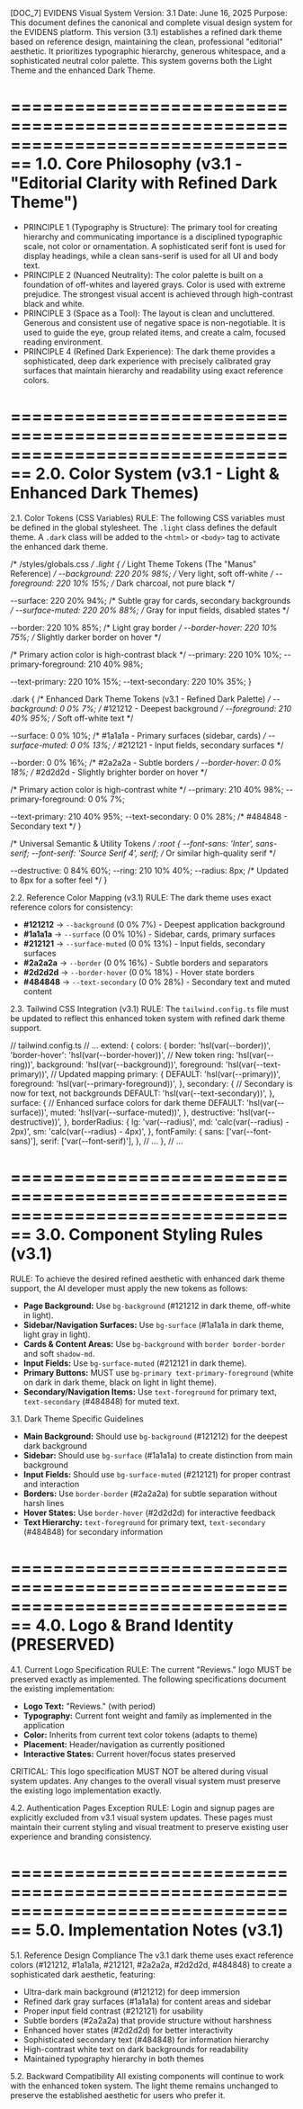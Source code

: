
[DOC_7] EVIDENS Visual System
Version: 3.1
Date: June 16, 2025
Purpose: This document defines the canonical and complete visual design system for the EVIDENS platform. This version (3.1) establishes a refined dark theme based on reference design, maintaining the clean, professional "editorial" aesthetic. It prioritizes typographic hierarchy, generous whitespace, and a sophisticated neutral color palette. This system governs both the Light Theme and the enhanced Dark Theme.

================================================================================
1.0. Core Philosophy (v3.1 - "Editorial Clarity with Refined Dark Theme")
================================================================================

*   PRINCIPLE 1 (Typography is Structure): The primary tool for creating hierarchy and communicating importance is a disciplined typographic scale, not color or ornamentation. A sophisticated serif font is used for display headings, while a clean sans-serif is used for all UI and body text.
*   PRINCIPLE 2 (Nuanced Neutrality): The color palette is built on a foundation of off-whites and layered grays. Color is used with extreme prejudice. The strongest visual accent is achieved through high-contrast black and white.
*   PRINCIPLE 3 (Space as a Tool): The layout is clean and uncluttered. Generous and consistent use of negative space is non-negotiable. It is used to guide the eye, group related items, and create a calm, focused reading environment.
*   PRINCIPLE 4 (Refined Dark Experience): The dark theme provides a sophisticated, deep dark experience with precisely calibrated gray surfaces that maintain hierarchy and readability using exact reference colors.

================================================================================
2.0. Color System (v3.1 - Light & Enhanced Dark Themes)
================================================================================

2.1. Color Tokens (CSS Variables)
RULE: The following CSS variables must be defined in the global stylesheet. The `.light` class defines the default theme. A `.dark` class will be added to the `<html>` or `<body>` tag to activate the enhanced dark theme.

/* /styles/globals.css */
.light {
  /* Light Theme Tokens (The "Manus" Reference) */
  --background: 220 20% 98%;   /* Very light, soft off-white */
  --foreground: 220 10% 15%;  /* Dark charcoal, not pure black */

  --surface: 220 20% 94%;      /* Subtle gray for cards, secondary backgrounds */
  --surface-muted: 220 20% 88%; /* Gray for input fields, disabled states */

  --border: 220 10% 85%;      /* Light gray border */
  --border-hover: 220 10% 75%; /* Slightly darker border on hover */

  /* Primary action color is high-contrast black */
  --primary: 220 10% 10%;
  --primary-foreground: 210 40% 98%;

  --text-primary: 220 10% 15%;
  --text-secondary: 220 10% 35%;
}

.dark {
  /* Enhanced Dark Theme Tokens (v3.1 - Refined Dark Palette) */
  --background: 0 0% 7%;          /* #121212 - Deepest background */
  --foreground: 210 40% 95%;      /* Soft off-white text */

  --surface: 0 0% 10%;            /* #1a1a1a - Primary surfaces (sidebar, cards) */
  --surface-muted: 0 0% 13%;      /* #212121 - Input fields, secondary surfaces */

  --border: 0 0% 16%;             /* #2a2a2a - Subtle borders */
  --border-hover: 0 0% 18%;       /* #2d2d2d - Slightly brighter border on hover */

  /* Primary action color is high-contrast white */
  --primary: 210 40% 98%;
  --primary-foreground: 0 0% 7%;

  --text-primary: 210 40% 95%;
  --text-secondary: 0 0% 28%;     /* #484848 - Secondary text */
}

/* Universal Semantic & Utility Tokens */
:root {
  --font-sans: 'Inter', sans-serif;
  --font-serif: 'Source Serif 4', serif; /* Or similar high-quality serif */

  --destructive: 0 84% 60%;
  --ring: 210 10% 40%;
  --radius: 8px; /* Updated to 8px for a softer feel */
}

2.2. Reference Color Mapping (v3.1)
RULE: The dark theme uses exact reference colors for consistency:

*   **#121212** → `--background` (0 0% 7%) - Deepest application background
*   **#1a1a1a** → `--surface` (0 0% 10%) - Sidebar, cards, primary surfaces  
*   **#212121** → `--surface-muted` (0 0% 13%) - Input fields, secondary surfaces
*   **#2a2a2a** → `--border` (0 0% 16%) - Subtle borders and separators
*   **#2d2d2d** → `--border-hover` (0 0% 18%) - Hover state borders
*   **#484848** → `--text-secondary` (0 0% 28%) - Secondary text and muted content

2.3. Tailwind CSS Integration (v3.1)
RULE: The `tailwind.config.ts` file must be updated to reflect this enhanced token system with refined dark theme support.

// tailwind.config.ts
// ...
    extend: {
      colors: {
        border: 'hsl(var(--border))',
        'border-hover': 'hsl(var(--border-hover))', // New token
        ring: 'hsl(var(--ring))',
        background: 'hsl(var(--background))',
        foreground: 'hsl(var(--text-primary))', // Updated mapping
        primary: {
          DEFAULT: 'hsl(var(--primary))',
          foreground: 'hsl(var(--primary-foreground))',
        },
        secondary: { // Secondary is now for text, not backgrounds
          DEFAULT: 'hsl(var(--text-secondary))',
        },
        surface: { // Enhanced surface colors for dark theme
          DEFAULT: 'hsl(var(--surface))',
          muted: 'hsl(var(--surface-muted))',
        },
        destructive: 'hsl(var(--destructive))',
      },
      borderRadius: {
        lg: 'var(--radius)',
        md: 'calc(var(--radius) - 2px)',
        sm: 'calc(var(--radius) - 4px)',
      },
      fontFamily: {
        sans: ['var(--font-sans)'],
        serif: ['var(--font-serif)'],
      },
      // ...
    },
// ...

================================================================================
3.0. Component Styling Rules (v3.1)
================================================================================

RULE: To achieve the desired refined aesthetic with enhanced dark theme support, the AI developer must apply the new tokens as follows:

*   **Page Background:** Use `bg-background` (#121212 in dark theme, off-white in light).
*   **Sidebar/Navigation Surfaces:** Use `bg-surface` (#1a1a1a in dark theme, light gray in light).
*   **Cards & Content Areas:** Use `bg-background` with `border border-border` and soft `shadow-md`.
*   **Input Fields:** Use `bg-surface-muted` (#212121 in dark theme).
*   **Primary Buttons:** MUST use `bg-primary text-primary-foreground` (white on dark in dark theme, black on light in light theme).
*   **Secondary/Navigation Items:** Use `text-foreground` for primary text, `text-secondary` (#484848) for muted text.

3.1. Dark Theme Specific Guidelines
*   **Main Background:** Should use `bg-background` (#121212) for the deepest dark background
*   **Sidebar:** Should use `bg-surface` (#1a1a1a) to create distinction from main background
*   **Input Fields:** Should use `bg-surface-muted` (#212121) for proper contrast and interaction
*   **Borders:** Use `border-border` (#2a2a2a) for subtle separation without harsh lines
*   **Hover States:** Use `border-hover` (#2d2d2d) for interactive feedback
*   **Text Hierarchy:** `text-foreground` for primary text, `text-secondary` (#484848) for secondary information

================================================================================
4.0. Logo & Brand Identity (PRESERVED)
================================================================================

4.1. Current Logo Specification
RULE: The current "Reviews." logo MUST be preserved exactly as implemented. The following specifications document the existing implementation:

*   **Logo Text:** "Reviews." (with period)
*   **Typography:** Current font weight and family as implemented in the application
*   **Color:** Inherits from current text color tokens (adapts to theme)
*   **Placement:** Header/navigation as currently positioned
*   **Interactive States:** Current hover/focus states preserved

CRITICAL: This logo specification MUST NOT be altered during visual system updates. Any changes to the overall visual system must preserve the existing logo implementation exactly.

4.2. Authentication Pages Exception
RULE: Login and signup pages are explicitly excluded from v3.1 visual system updates. These pages must maintain their current styling and visual treatment to preserve existing user experience and branding consistency.

================================================================================
5.0. Implementation Notes (v3.1)
================================================================================

5.1. Reference Design Compliance
The v3.1 dark theme uses exact reference colors (#121212, #1a1a1a, #212121, #2a2a2a, #2d2d2d, #484848) to create a sophisticated dark aesthetic, featuring:
*   Ultra-dark main background (#121212) for deep immersion
*   Refined dark gray surfaces (#1a1a1a) for content areas and sidebar
*   Proper input field contrast (#212121) for usability
*   Subtle borders (#2a2a2a) that provide structure without harshness
*   Enhanced hover states (#2d2d2d) for better interactivity
*   Sophisticated secondary text (#484848) for information hierarchy
*   High-contrast white text on dark backgrounds for readability
*   Maintained typography hierarchy in both themes

5.2. Backward Compatibility
All existing components will continue to work with the enhanced token system. The light theme remains unchanged to preserve the established aesthetic for users who prefer it.
